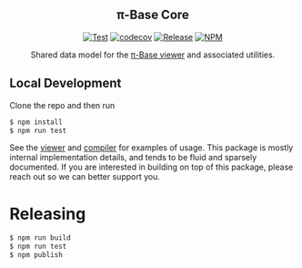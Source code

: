 <h2 align="center">π-Base Core</h2>
<div align="center">

[![Test](https://github.com/pi-base/core/workflows/Test/badge.svg?branch=main)](https://github.com/pi-base/core/actions/workflows/test.yml)
[![codecov](https://codecov.io/gh/pi-base/core/branch/main/graph/badge.svg?token=7JO1N1OXJB)](https://codecov.io/gh/pi-base/core)
[![Release](https://github.com/pi-base/core/workflows/Release/badge.svg?branch=main)](https://github.com/pi-base/code/actions/workflows/release.yml)
[![NPM](https://img.shields.io/npm/v/@pi-base/core?color=blue)](https://www.npmjs.com/package/@pi-base/core)

Shared data model for the [π-Base viewer](https://github.com/pi-base/viewer) and associated utilities.

</div>

## Local Development

Clone the repo and then run

```bash
$ npm install
$ npm run test
```

See the [viewer](https://github.com/pi-base/viewer) and [compiler](https://github.com/pi-base/compile) for examples of usage. This package is mostly internal implementation details, and tends to be fluid and sparsely documented. If you are interested in building on top of this package, please reach out so we can better support you.

# Releasing

```bash
$ npm run build
$ npm run test
$ npm publish
```
